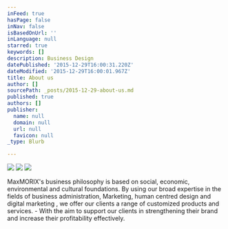 ```yaml
---
inFeed: true
hasPage: false
inNav: false
isBasedOnUrl: ''
inLanguage: null
starred: true
keywords: []
description: Business Design
datePublished: '2015-12-29T16:00:31.220Z'
dateModified: '2015-12-29T16:00:01.967Z'
title: About us
author: []
sourcePath: _posts/2015-12-29-about-us.md
published: true
authors: []
publisher:
  name: null
  domain: null
  url: null
  favicon: null
_type: Blurb

---
```

![](https://s3-us-west-2.amazonaws.com/the-grid-img/p/e6a42f081ede434f16ad9ae50e056473c41dc259.png)
![](https://the-grid-user-content.s3-us-west-2.amazonaws.com/eccee08d-1d88-49be-b9a7-a48dad5d1e64.jpg)
![](https://the-grid-user-content.s3-us-west-2.amazonaws.com/0f5b0426-1ce1-40fd-a5fe-58dd5253c89a.jpg)

MaxMORIX's business philosophy is based on social, economic, environmental and cultural foundations. By using our broad expertise in the fields of business administration, Marketing, human centred design and digital marketing , we offer our clients a range of customized products and services. - With the aim to support our clients in strengthening their brand and increase their profitability effectively.